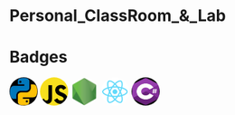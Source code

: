# Personal_ClassRoom_&_Lab


# Badges
<img src="res/python.jpg" style="height:50px;width:50px; border-radius:50%;"/>
<img src="res/js.png" style="height:50px;width:50px; border-radius:50%;"/>
<img src="res/nodejs.png" style="height:50px;width:50px; border-radius:50%;"/>
<img src="res/react.png" style="height:50px;width:50px; border-radius:50%;" />
<img src="res/csharp.png" style="height:50px;width:50px; border-radius:50%;" >
